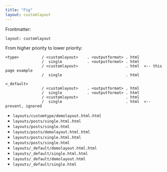 ```yaml
---
title: "Fig"
layout: customlayout
---
```



Frontmatter:
```
layout: customlayout
```

From higher priority to lower priority:

```
<type>          / <customlayout>    . <outputformat> . html
                /  single           . <outputformat> . html
                / <customlayout>                     . html  <-- this page example
                /  single                            . html
                  
<_default>      
                / <customlayout>    . <outputformat> . html
                /  single           . <outputformat> . html
                / <customlayout>                     . html  
                /  single                            . html  <-- present, ignored
```

- `layouts/customtype/demolayout.html.html`
- `layouts/posts/single.html.html `
- `layouts/posts/single.html`
- `layouts/posts/demolayout.html.html`
- `layouts/posts/single.html.html `
- `layouts/posts/single.html`
- `layouts/_default/demolayout.html.html`
- `layouts/_default/single.html.html`
- `layouts/_default/demolayout.html`
- `layouts/_default/single.html`


